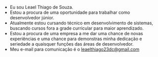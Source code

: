 -  Eu sou Leael Thiago de Souza.
-  Estou a procura de uma oportunidade para trabalhar como desenvolvedor júnior.
-  Atualmente estou cursando técnico em desenvolvimento de sistemas, buscando cursos fora a grade curricular para maior aprendizado.
-  Estou a procura de uma empresa a me dar uma chance de novas experiências e uma chance para demonstras minha dedicação e seriedade a
quaisquer funções das áreas de desenvolvedor.
-  Meu e-mail para comunicação é o leaelthiago23dc@gmail.com

